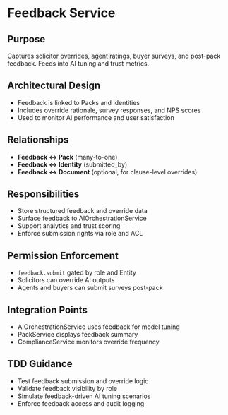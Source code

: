 # Feedback Service

## Purpose

Captures solicitor overrides, agent ratings, buyer surveys, and post-pack feedback. Feeds into AI tuning and trust metrics.

## Architectural Design

- Feedback is linked to Packs and Identities
- Includes override rationale, survey responses, and NPS scores
- Used to monitor AI performance and user satisfaction

## Relationships

- **Feedback ↔ Pack** (many-to-one)
- **Feedback ↔ Identity** (submitted_by)
- **Feedback ↔ Document** (optional, for clause-level overrides)

## Responsibilities

- Store structured feedback and override data
- Surface feedback to AIOrchestrationService
- Support analytics and trust scoring
- Enforce submission rights via role and ACL

## Permission Enforcement

- `feedback.submit` gated by role and Entity
- Solicitors can override AI outputs
- Agents and buyers can submit surveys post-pack

## Integration Points

- AIOrchestrationService uses feedback for model tuning
- PackService displays feedback summary
- ComplianceService monitors override frequency

## TDD Guidance

- Test feedback submission and override logic
- Validate feedback visibility by role
- Simulate feedback-driven AI tuning scenarios
- Enforce feedback access and audit logging
